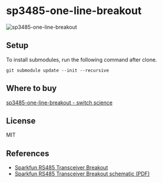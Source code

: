 # sp3485-one-line-breakout

![sp3485-one-line-breakout](./docs/sp3485-one-line-breakout.jpg)

## Setup

To install submodules, run the following command after clone.

```
git submodule update --init --recursive
```

## Where to buy

[sp3485-one-line-breakout - switch science](https://ssci.to/6823)

## License

MIT

## References

- [Sparkfun RS485 Transceiver Breakout](https://www.sparkfun.com/products/10124)
- [Sparkfun RS485 Transceiver Breakout schematic (PDF)](https://cdn.sparkfun.com/datasheets/BreakoutBoards/RS485_Breakout_v10.pdf)
